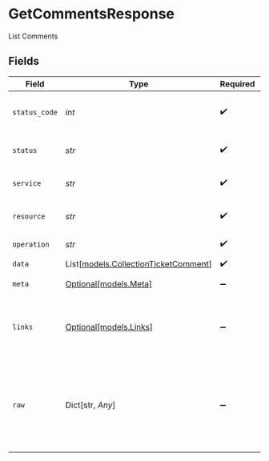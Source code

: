 # GetCommentsResponse

List Comments


## Fields

| Field                                                                        | Type                                                                         | Required                                                                     | Description                                                                  | Example                                                                      |
| ---------------------------------------------------------------------------- | ---------------------------------------------------------------------------- | ---------------------------------------------------------------------------- | ---------------------------------------------------------------------------- | ---------------------------------------------------------------------------- |
| `status_code`                                                                | *int*                                                                        | :heavy_check_mark:                                                           | HTTP Response Status Code                                                    | 200                                                                          |
| `status`                                                                     | *str*                                                                        | :heavy_check_mark:                                                           | HTTP Response Status                                                         | OK                                                                           |
| `service`                                                                    | *str*                                                                        | :heavy_check_mark:                                                           | Apideck ID of service provider                                               | jira                                                                         |
| `resource`                                                                   | *str*                                                                        | :heavy_check_mark:                                                           | Unified API resource name                                                    | Tickets                                                                      |
| `operation`                                                                  | *str*                                                                        | :heavy_check_mark:                                                           | Operation performed                                                          | all                                                                          |
| `data`                                                                       | List[[models.CollectionTicketComment](../models/collectionticketcomment.md)] | :heavy_check_mark:                                                           | N/A                                                                          |                                                                              |
| `meta`                                                                       | [Optional[models.Meta]](../models/meta.md)                                   | :heavy_minus_sign:                                                           | Response metadata                                                            |                                                                              |
| `links`                                                                      | [Optional[models.Links]](../models/links.md)                                 | :heavy_minus_sign:                                                           | Links to navigate to previous or next pages through the API                  |                                                                              |
| `raw`                                                                        | Dict[str, *Any*]                                                             | :heavy_minus_sign:                                                           | Raw response from the integration when raw=true query param is provided      |                                                                              |